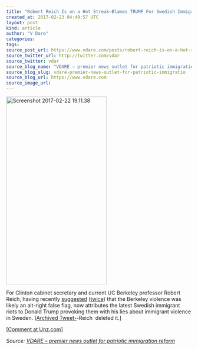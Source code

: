 ```yaml
---
title: "Robert Reich Is on a Hot Streak–Blames TRUMP For Swedish Immigrant Riots"
created_at: 2017-02-23 04:49:57 UTC
layout: post
kind: article
author: "V Dare"
categories: 
tags: 
source_post_url: https://www.vdare.com/posts/robert-reich-is-on-a-hot-streak-blames-trump-for-swedish-immigrant-riots
source_twitter_url: http://twitter.com/vdar
source_twitter: vdar
source_blog_name: "VDARE – premier news outlet for patriotic immigration reform"
source_blog_slug: vdare-premier-news-outlet-for-patriotic-immigratio
source_blog_url: https://www.vdare.com
source_image_url: 
---
```

<div class="pf-content"><div class="entry">
<article class="section"><a href="http://archive.is/ak7mj"><img class="alignnone  wp-image-79380" src="http://www.unzcloud.com/wp-content/uploads/2017/02/Screenshot-2017-02-22-19.11.38.png" alt="Screenshot 2017-02-22 19.11.38" width="273" height="508" /></a></p><!-- TAG START { player: "7518-804336-VDare - Outstream - Rev", owner: "ONE Video by AOL", for: "ONE Video by AOL" - BEINJS } --><div id="57966237cc52c74a5e1363c4" class="vdb_player vdb_57966237cc52c74a5e1363c456bcd17ce4b018167fea5539">    <script type="text/javascript" src="//delivery.vidible.tv/jsonp/pid=57966237cc52c74a5e1363c4/56bcd17ce4b018167fea5539_bein.js"></script></div><!-- TAG END { date: 07/25/16 } -->
<p><a id="xlink_1_1" class="xlink" title="Anchor Link to This Paragraph" href="http://www.unz.com/isteve/robert-reich-is-on-a-hot-streak/#xlink_1_1" name="xlink_1_1"></a>For Clinton cabinet secretary and current UC Berkeley professor Robert Reich, having recently <a title="http://www.unz.com/isteve/reich-rips-alt-reich-for-reichstag-fire-at-berkely/" href="http://www.unz.com/isteve/reich-rips-alt-reich-for-reichstag-fire-at-berkely/">suggested</a> (<a title="http://www.unz.com/isteve/robert-reich-doubles-down-on-his-reichstag-fire-theory-of-berkeley-riot/" href="http://www.unz.com/isteve/robert-reich-doubles-down-on-his-reichstag-fire-theory-of-berkeley-riot/">twice</a>) that the Berkeley violence was likely an alt-right false flag, now attributes the latest Swedish immigrant riots to Donald Trump provoking them with his lies about immigrant violence in Sweden. [<a href="http://archive.is/ak7mj">Archived Tweet-</a>-Reich  deleted it.]</p>
<p>[<a href="http://www.unz.com/isteve/robert-reich-is-on-a-hot-streak/">Comment at Unz.com</a>]</p>
</article>
</div>
</div><div class="">
    <i>Source: <a href="https://www.vdare.com">VDARE – premier news outlet for patriotic immigration reform</a></i>
</div>
